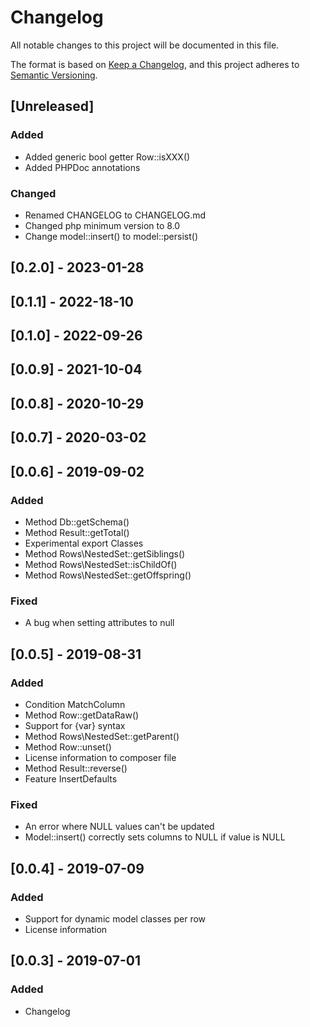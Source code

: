 # Changelog
All notable changes to this project will be documented in this file.

The format is based on [Keep a Changelog](https://keepachangelog.com/en/1.0.0/),
and this project adheres to [Semantic Versioning](https://semver.org/spec/v2.0.0.html).

## [Unreleased]

### Added

- Added generic bool getter Row::isXXX()
- Added PHPDoc annotations

### Changed

- Renamed CHANGELOG to CHANGELOG.md
- Changed php minimum version to 8.0
- Change model::insert() to model::persist()

## [0.2.0] - 2023-01-28

## [0.1.1] - 2022-18-10

## [0.1.0] - 2022-09-26

## [0.0.9] - 2021-10-04

## [0.0.8] - 2020-10-29

## [0.0.7] - 2020-03-02

## [0.0.6] - 2019-09-02

### Added

- Method Db::getSchema()
- Method Result::getTotal()
- Experimental export Classes
- Method Rows\NestedSet::getSiblings()
- Method Rows\NestedSet::isChildOf()
- Method Rows\NestedSet::getOffspring()

### Fixed

- A bug when setting attributes to null

## [0.0.5] - 2019-08-31

### Added

- Condition MatchColumn
- Method Row::getDataRaw()
- Support for {var} syntax
- Method Rows\NestedSet::getParent()
- Method Row::unset()
- License information to composer file
- Method Result::reverse()
- Feature InsertDefaults

### Fixed

- An error where NULL values can't be updated
- Model::insert() correctly sets columns to NULL if value is NULL

## [0.0.4] - 2019-07-09 

### Added

- Support for dynamic model classes per row
- License information

## [0.0.3] - 2019-07-01

### Added

- Changelog